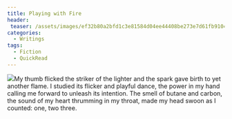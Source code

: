 ```yaml
---
title: Playing with Fire
header:
 teaser: /assets/images/ef32b80a2bfd1c3e81584d04ee44408be273e7d61fb910429df3_640_lighter-flame.jpg
categories:
  - Writings
tags:
  - Fiction
  - QuickRead
---
```

<img src="https://douglangille.github.io/assets/images/ef32b80a2bfd1c3e81584d04ee44408be273e7d61fb910429df3_640_lighter-flame.jpg">My thumb flicked the striker of the lighter and the spark gave birth to yet another flame. I studied its flicker and playful dance, the power in my hand calling me forward to unleash its intention. The smell of butane and carbon, the sound of my heart thrumming in my throat, made my head swoon as I counted: one, two three.